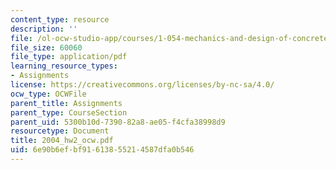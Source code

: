 ```yaml
---
content_type: resource
description: ''
file: /ol-ocw-studio-app/courses/1-054-mechanics-and-design-of-concrete-structures-spring-2004/6e90b6efbf91613855214587dfa0b546_2004_hw2_ocw.pdf
file_size: 60060
file_type: application/pdf
learning_resource_types:
- Assignments
license: https://creativecommons.org/licenses/by-nc-sa/4.0/
ocw_type: OCWFile
parent_title: Assignments
parent_type: CourseSection
parent_uid: 5300b10d-7390-82a8-ae05-f4cfa38998d9
resourcetype: Document
title: 2004_hw2_ocw.pdf
uid: 6e90b6ef-bf91-6138-5521-4587dfa0b546
---
```

